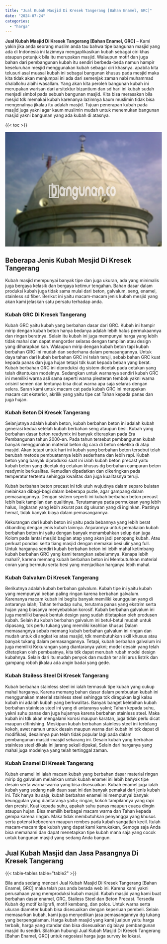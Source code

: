 ```yaml
---
title: "Jual Kubah Masjid Di Kresek Tangerang [Bahan Enamel, GRC]"
date: "2024-07-24"
categories: 
  - "harga"
---
```


**Jual Kubah Masjid Di Kresek Tangerang \[Bahan Enamel, GRC\]** – Kami yakin jika anda seorang muslim anda tau bahwa tipe bangunan masjid yang ada di Indonesia ini lazimnya mengaplikasikan kubah sebagai ciri khas ataupun petunjuk bila itu merupakan masjid. Walaupun motif dan juga bahan dari pembangunan kubah itu sendiri berbeda-beda namun hampir keseluruhan mesjid menggunakan kubah sebagai ciri khasnya. apabila kita telusuri asal muasal kubah ini sebagai bangunan khusus pada mesjid maka kita tidak akan menjumpai ini ada dari semenjak zaman nabi muhammad shalallohu alaihi wasallam. Yang akan kita peroleh bangunan kubah ini merupakan warisan dari arsitektur bizantium dan sd hari ini kubah sudah menjadi simbol pada sebuah bangunan masjid. Kita bisa merasakan bila mesjid tdk memakai kubah karenanya lazimnya kaum muslimin tidak bisa mengenalnya jikalau itu adalah masjid. Tujuan penerapan kubah pada masjid juga yakni agar kaum muslimin mudah untuk menemukan bangunan masjid yakni bangunan yang ada kubah di atasnya.

{{< toc >}}

![Jual Kubah Masjid Di Kresek Tangerang [Bahan Enamel, GRC]](/images/jual-kubah-masjid-17.png)

## Beberapa Jenis Kubah Mesjid Di Kresek Tangerang

Kubah masjid mempunyai banyak tipe dan juga ukuran, ada yang minimalis juga bergaya kelasik dan bergaya ketimur tengahan. Bahan dasar dalam produksi kubah juga tidak sama mulai dari beton, galvalum, seng, enamel, stainless sd fiber. Berikut ini yaitu macam-macam jenis kubah mesjid yang akan kami jelaskan satu persatu terhadap anda.

### Kubah GRC Di Kresek Tangerang

Kubah GRC yaitu kubah yang berbahan dasar dari GRC. Kubah ini hampir mirip dengan kubah beton hanya bedanya adalah lebih halus permukaannya dan ringan beratnya. Selain itu kubah ini juga mempunyai harga yang lebih tidak mahal dan dapat mengorder selaras dengan tampilan atau design yang diharapkan kan. Walaupun mirip dengan kubah beton tapi kubah berbahan GRC ini mudah dan sederhana dalam pemasangannya. Untuk daya tahan dari kubah berbahan GRC ini telah teruji, sebab bahan GRC kuat kepada panas dan juga hujan tetapi tdk kuat kepada beban yang berat. Kubah berbahan GRC ini diproduksi dg sistem dicetak pada cetakan yang telah ditentukan modelnya. Sedangkan untuk warnanya sendiri kubah GRC ini memiliki warna asli sama seperti warna plesteran tembok yakni warna orisinil semen dan tentunya bisa dicat warna apa saja selaras dengan selera. Saran kami untuk macam cat pada kubah GRC ini merupakan macam cat eksterior, akrilik yang yaitu tipe cat Tahan kepada panas dan juga hujan.

### Kubah Beton Di Kresek Tangerang

Selanjutnya adalah kubah beton, kubah berbahan beton ini adalah kubah generasi kedua setelah kubah berbahan seng ataupun besi. Kubah yang berbahan dasar beton readymix ini banyak diterapkan pada Era Pembangunan tahun 2000-an. Pada tahun tersebut pembangunan kubah banyak menggunakan material beton dg cara di beton seketika di atap masjid. Akan tetapi untuk hari ini kubah yang berbahan beton tersebut telah berubah metode pembuatannya lebih sederhana dan lebih rapi. Kubah beton yang banyak diproduksi saat ini ialah kubah beton precast yaitu kubah beton yang dicetak dg cetakan khusus dg berbahan campuran beton readymix berkualitas. Kemudian dipadatkan dan dikeringkan pada temperatur tertentu sehingga kwalitas dan juga kualitasnya teruji.

Kubah berbahan beton precast ini tdk utuh wujudnya dalam separo bulatan melainkan dibagi-bagi dalam beberapa puzle, agar gampang dalam pemasangannya. Dengan sistem seperti ini kubah berbahan beton precast lebih baik tampilan dan qualitinya. Terutamanya pada permukaan yang lebih halus, lingkaran yang lebih akurat pas dg ukuran yang di inginkan. Pastinya hemat, tidak banyak biaya dalam pemasangannya.

Kekurangan dari kubah beton ini yaitu pada bebannya yang lebih berat dibanding dengan jenis kubah lainnya. Anjurannya untuk pemakaian kubah berbahan beton ini yaitu dengan banyak menambahkan selup dan juga Kolom pada lantai mesjid bagian atap yang akan jadi penopang kubah. Atau perkuat pondasi serta tiang masjid dengan memakai besi ulir yang full. Untuk harganya sendiri kubah berbahan beton ini lebih mahal ketimbang kubah berbahan GRC yang kami terangkan sebelumnya. Kenapa lebih mahal?, karena memang kubah berbahan beton ini Membutuhkan material coran yang bermutu serta besi yang menjadikan harganya lebih mahal.

### Kubah Galvalum Di Kresek Tangerang

Berikutnya adalah kubah berbahan galvalum. Kubah tipe ini yaitu kubah yang mempunyai beban paling ringan karena berbahan galvalum. Karenanya macam kubah ini begitu banyak memiliki keunggulan yang di antaranya ialah; Tahan terhadap suhu, terutama panas yang ekstrim serta hujan yang biasanya menyebabkan korosif. Kubah berbahan galvalum ini juga memiliki banyak bentuk design yang sudah ditetapkan oleh produsen kubah. Selain itu kubah berbahan galvalum ini betul-betul mudah untuk dipasang, tdk perlu tukang yang memiliki keahlian khusus Dalam memasangnya sebab memang kubah berbahan galvalum ini ringan dan mudah untuk di angkat ke atas masjid, tdk membutuhkan skill khusus atau banyak tukang dalam pemasangannya. Tetapi, kubah berbahan galvalum ini juga memiliki Kekurangan yang diantaranya yakni; model desain yang telah ditetapkan oleh pembuatnya, kita tdk dapat merubah rubah model design kubahnya. Selain dari itu mudah penyok dan mudah ter aliri arus listrik dan gampang roboh jikalau ada angin badai yang gede.

### Kubah Stailess Steel Di Kresek Tangerang

Kubah berbahan stainless steel ini ialah termasuk tipe kubah yang cukup mahal harganya. Karena memang bahan dasar dalam pembuatan kubah ini menggunakan material stainless steel sehingga tdk diragukan lagi kalau kubah ini adalah kubah yang berkwalitas. Banyak banget kelebihan kubah berbahan stainless steel ini yang di antaranya yakni; Tahan kepada suhu, yakni suhu panas dan juga hujannya karena berbahan stainless steel. Maka kubah ini tdk akan mengalami korosi maupun karatan, juga tidak perlu dicat maupun difinishing. Meskipun kubah berbahan stainless steel ini terbilang kokoh, awet namun untuk desain maupun warna dari kubah ini tdk dapat di modifikasi, desainnya pun telah tidak popular lagi pada dalam pembangunan masjid-masjid sekarang ini. Desain kubah yang berbahan stainless steel dikala ini jarang sekali dipakai, Selain dari harganya yang mahal juga modelnya yang telah tertinggal zaman.

### Kubah Enamel Di Kresek Tangerang

Kubah enamel ini ialah macam kubah yang berbahan dasar material ringan mirip dg galvalum melainkan untuk kubah enamel ini lebih banyak tipe desain serta warna-warna yang bisa disesuaikan. Kubah enamel juga ialah kubah yang sedang naik daun saat ini dan banyak pemakai dari jenis kubah ini. Tdk hanya itu saja, kubah berbahan enamel ini mempunyai banyak keunggulan yang diantaranya yaitu; ringan, kokoh tampilannya yang rapi dan presisi, Kuat kepada suhu, apakah suhu panas maupun cuaca dingin ataupun hujan. Bisa memilih berbagai macam warna dan Tahan kepada gempa karena ringan. Maka tidak membutuhkan penyangga yang khusus serta potensi kebocoran maupun rembes pada kubah sangatlah kecil. Itulah macam-macam tipe kubah yang dapat kami kemukakan, Semoga saja Anda bisa memahami dan dapat menetapkan tipe kubah mana saja yang cocok untuk bangunan masjid yang sedang Anda bangun.

## Jual Kubah Masjid dan Jasa Pasangnya Di Kresek Tangerang

{{< table-tables table="table2" >}}

Bila anda sedang mencari Jual Kubah Masjid Di Kresek Tangerang \[Bahan Enamel, GRC\] maka telah pas anda berada web ini. Karena kami yakni perusahaan yang memproduksi kubah masjid. Kubah masjid yang kami buat berbahan dasar enamel, GRC, Stailess Steel dan Beton Precast. Tersedia Kubah dg motif kaligrafi, motif kembang, dan polos. Untuk warna serta ukuran diameter kubah bisa disesuaikan dengan keperluan pembeli. Selain memasarkan kubah, kami juga menyedikan jasa pemasangannya dg tukang yang berpengalaman. Harga kubah masjid yang kami jualpun yaitu harga terbaik, harga yang standar dan bisa disesuaikan dg biaya pembangunan masjid itu sendiri. Silahkan hubungi Jual Kubah Masjid Di Kresek Tangerang \[Bahan Enamel, GRC\] untuk negosiasi harga juga survey ke lokasi.
